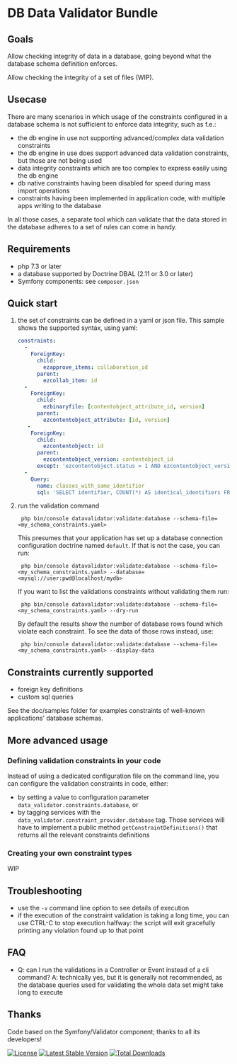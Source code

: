 DB Data Validator Bundle
========================

Goals
-----

Allow checking integrity of data in a database, going beyond what the database schema definition enforces.

Allow checking the integrity of a set of files (WIP).

Usecase
-------

There are many scenarios in which usage of the constraints configured in a database schema is not sufficient to
enforce data integrity, such as f.e.:

- the db engine in use not supporting advanced/complex data validation constraints
- the db engine in use does support advanced data validation constraints, but those are not being used
- data integrity constraints which are too complex to express easily using the db engine
- db native constraints having been disabled for speed during mass import operations
- constraints having been implemented in application code, with multiple apps writing to the database

In all those cases, a separate tool which can validate that the data stored in the database adheres to a set of
rules can come in handy.

Requirements
------------

- php 7.3 or later
- a database supported by Doctrine DBAL (2.11 or 3.0 or later)
- Symfony components: see `composer.json`

Quick start
-----------

1. the set of constraints can be defined in a yaml or json file. This sample shows the supported syntax, using yaml:

    ```yaml
    constraints:
      -
        ForeignKey:
          child:
            ezapprove_items: collaboration_id
          parent:
            ezcollab_item: id
      -
        ForeignKey:
          child:
            ezbinaryfile: [contentobject_attribute_id, version]
          parent:
            ezcontentobject_attribute: [id, version]
       -
        ForeignKey:
          child:
            ezcontentobject: id
          parent:
            ezcontentobject_version: contentobject_id
          except: 'ezcontentobject.status = 1 AND ezcontentobject_version.status = 1'
      -
        Query:
          name: classes_with_same_identifier
          sql: 'SELECT identifier, COUNT(*) AS identical_identifiers FROM ezcontentclass WHERE version = 0 GROUP BY identifier HAVING COUNT(*) > 1'
    ```

2. run the validation command

        php bin/console datavalidator:validate:database --schema-file=<my_schema_constraints.yaml>

    This presumes that your application has set up a database connection configuration doctrine named `default`.
    If that is not the case, you can run:

        php bin/console datavalidator:validate:database --schema-file=<my_schema_constraints.yaml> --database=<mysql://user:pwd@localhost/mydb>

    If you want to list the validations constraints without validating them run:

        php bin/console datavalidator:validate:database --schema-file=<my_schema_constraints.yaml> --dry-run

    By default the results show the number of database rows found which violate each constraint. To see the data of
    those rows instead, use:

        php bin/console datavalidator:validate:database --schema-file=<my_schema_constraints.yaml> --display-data

Constraints currently supported
-------------------------------

- foreign key definitions
- custom sql queries

See the doc/samples folder for examples constraints of well-known applications' database schemas.

More advanced usage
-------------------

### Defining validation constraints in your code

Instead of using a dedicated configuration file on the command line, you can configure the validation constraints in
code, either:

- by setting a value to configuration parameter `data_validator.constraints.database`, or
- by tagging services with the `data_validator.constraint_provider.database` tag. Those services will have to
  implement a public method `getConstraintDefinitions()` that returns all the relevant constraints definitions

### Creating your own constraint types

WIP

Troubleshooting
---------------

- use the `-v` command line option to see details of execution
- if the execution of the constraint validation is taking a long time, you can use CTRL-C to stop execution halfway:
  the script will exit gracefully printing any violation found up to that point

FAQ
---

- Q: can I run the validations in a Controller or Event instead of a cli command? A: technically yes, but it is generally
  not recommended, as the database queries used for validating the whole data set might take long to execute

Thanks
------

Code based on the Symfony/Validator component; thanks to all its developers!

[![License](https://poser.pugx.org/tanoconsulting/datavalidatorbundle/license)](https://packagist.org/packages/tanoconsulting/datavalidatorbundle)
[![Latest Stable Version](https://poser.pugx.org/tanoconsulting/datavalidatorbundle/v/stable)](https://packagist.org/packages/tanoconsulting/datavalidatorbundle)
[![Total Downloads](https://poser.pugx.org/tanoconsulting/datavalidatorbundle/downloads)](https://packagist.org/packages/tanoconsulting/datavalidatorbundle)
